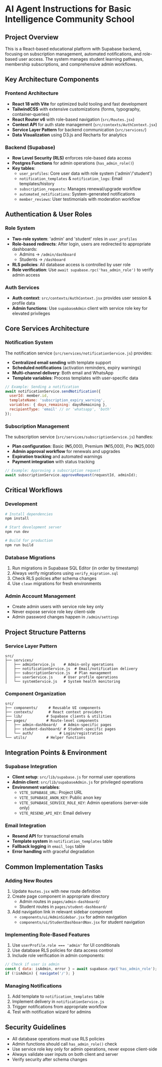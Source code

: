 # AI Agent Instructions for Basic Intelligence Community School

## Project Overview
This is a React-based educational platform with Supabase backend, focusing on subscription management, automated notifications, and role-based user access. The system manages student learning pathways, membership subscriptions, and comprehensive admin workflows.

## Key Architecture Components

### Frontend Architecture
- **React 18 with Vite** for optimized build tooling and fast development
- **TailwindCSS** with extensive customizations (forms, typography, container-queries)
- **React Router v6** with role-based navigation (`src/Routes.jsx`)
- **Context API** for auth state management (`src/contexts/AuthContext.jsx`)
- **Service Layer Pattern** for backend communication (`src/services/`)
- **Data Visualization** using D3.js and Recharts for analytics

### Backend (Supabase)
- **Row Level Security (RLS)** enforces role-based data access
- **Postgres Functions** for admin operations (`has_admin_role()`)
- **Key tables**:
  - `user_profiles`: Core user data with role system ('admin'/'student')
  - `notification_templates` & `notification_logs`: Email templates/history
  - `subscription_requests`: Manages renewal/upgrade workflow
  - `automated_notifications`: System-generated notifications
  - `member_reviews`: User testimonials with moderation workflow

## Authentication & User Roles

### Role System
- **Two-role system**: 'admin' and 'student' roles in `user_profiles`
- **Role-based redirects**: After login, users are redirected to appropriate dashboards:
  - Admins → `/admin/dashboard`
  - Students → `/dashboard`
- **RLS policies**: All database access is controlled by user role
- **Role verification**: Use `await supabase.rpc('has_admin_role')` to verify admin access

### Auth Services
- **Auth context**: `src/contexts/AuthContext.jsx` provides user session & profile data
- **Admin functions**: Use `supabaseAdmin` client with service role key for elevated privileges

## Core Services Architecture

### Notification System
The notification service (`src/services/notificationService.js`) provides:
- **Centralized email sending** with template support
- **Scheduled notifications** (activation reminders, expiry warnings)
- **Multi-channel delivery**: Both email and WhatsApp
- **Template variables**: Process templates with user-specific data

```javascript
// Example: Sending a notification
await notificationService.sendNotification({
  userId: member.id,
  templateName: 'subscription_expiry_warning',
  variables: { days_remaining: daysRemaining },
  recipientType: 'email' // or 'whatsapp', 'both'
});
```

### Subscription Management
The subscription service (`src/services/subscriptionService.js`) handles:
- **Plan configuration**: Basic (₦5,000), Premium (₦15,000), Pro (₦25,000)
- **Admin approval workflow** for renewals and upgrades
- **Expiration tracking** and automated warnings
- **Payment integration** with status tracking

```javascript
// Example: Approving a subscription request
await subscriptionService.approveRequest(requestId, adminId);
```

## Critical Workflows

### Development
```bash
# Install dependencies
npm install

# Start development server
npm run dev

# Build for production
npm run build
```

### Database Migrations
1. Run migrations in Supabase SQL Editor (in order by timestamp)
2. Always verify migrations using `verify_migration.sql`
3. Check RLS policies after schema changes
4. Use `clean` migrations for fresh environments

### Admin Account Management
- Create admin users with service role key only
- Never expose service role key client-side
- Admin password changes happen in `/admin/settings`

## Project Structure Patterns

### Service Layer Pattern
```
src/
├── services/
│   ├── adminService.js    # Admin-only operations
│   ├── notificationService.js  # Email/notification delivery
│   ├── subscriptionService.js  # Plan management
│   ├── userService.js     # User profile operations
│   └── systemService.js   # System health monitoring
```

### Component Organization
```
src/
├── components/     # Reusable UI components
├── contexts/       # React context providers
├── lib/           # Supabase clients & utilities
├── pages/         # Route-level components
│   ├── admin-dashboard/   # Admin-specific pages
│   ├── student-dashboard/ # Student-specific pages
│   └── auth/            # Login/registration
└── utils/         # Helper functions
```

## Integration Points & Environment

### Supabase Integration
- **Client setup**: `src/lib/supabase.js` for normal user operations
- **Admin client**: `src/lib/supabaseAdmin.js` for privileged operations
- **Environment variables**:
  - `VITE_SUPABASE_URL`: Project URL
  - `VITE_SUPABASE_ANON_KEY`: Public anon key
  - `VITE_SUPABASE_SERVICE_ROLE_KEY`: Admin operations (server-side only)
  - `VITE_RESEND_API_KEY`: Email delivery

### Email Integration
- **Resend API** for transactional emails
- **Template system** in `notification_templates` table
- **Fallback logging** in `email_logs` table
- **Error handling** with graceful degradation

## Common Implementation Tasks

### Adding New Routes
1. Update `Routes.jsx` with new route definition
2. Create page component in appropriate directory
   - Admin routes in `pages/admin-dashboard/`
   - Student routes in `pages/student-dashboard/`
3. Add navigation link in relevant sidebar component
   - `components/ui/AdminSidebar.jsx` for admin navigation
   - `components/ui/StudentDashboardNav.jsx` for student navigation

### Implementing Role-Based Features
1. Use `userProfile.role === 'admin'` for UI conditionals
2. Use database RLS policies for data access control
3. Include role verification in admin components:
```jsx
// Check if user is admin
const { data: isAdmin, error } = await supabase.rpc('has_admin_role');
if (!isAdmin) { navigate('/'); }
```

### Managing Notifications
1. Add template to `notification_templates` table
2. Implement delivery in `notificationService.js`
3. Trigger notifications from appropriate workflow
4. Test with notification wizard for admins

## Security Guidelines
- All database operations must use RLS policies
- Admin functions should call `has_admin_role()` check
- Use service role key only for admin operations, never expose client-side
- Always validate user inputs on both client and server
- Verify security after schema changes